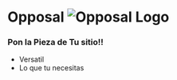 # Opposal ![Opposal Logo](/img/favicon.ico)

### Pon la Pieza de Tu sitio!!

- Versatil
- Lo que tu necesitas